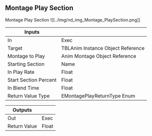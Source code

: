 ## Montage Play Section
Montage Play Section
![[../img/nd_img_Montage_PlaySection.png]]

|Inputs||
|--|--|
| In | Exec |
| Target | TBLAnim Instance Object Reference |
| Montage to Play | Anim Montage Object Reference |
| Starting Section | Name |
| In Play Rate | Float |
| Start Section Percent | Float |
| In Blend Time | Float |
| Return Value Type | EMontagePlayReturnType Enum |

|Outputs||
|--|--|
| Out | Exec |
| Return Value | Float |
